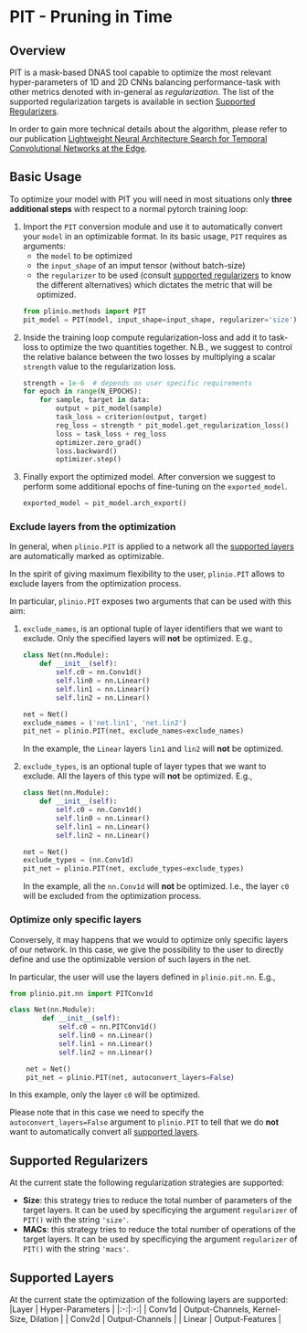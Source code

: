 # PIT - Pruning in Time

## Overview
PIT is a mask-based DNAS tool capable to optimize the most relevant hyper-parameters of 1D and 2D CNNs balancing performance-task with other metrics denoted with in-general as *regularization*.
The list of the supported regularization targets is available in section [Supported Regularizers](#supported-regularizers).

In order to gain more technical details about the algorithm, please refer to our publication [Lightweight Neural Architecture Search for Temporal Convolutional Networks at the Edge](https://ieeexplore.ieee.org/abstract/document/9782512).

## Basic Usage
To optimize your model with PIT you will need in most situations only **three additional steps** with respect to a normal pytorch training loop:
1. Import the `PIT` conversion module and use it to automatically convert your `model` in an optimizable format. In its basic usage, `PIT` requires as arguments:
    - the `model` to be optimized
    - the `input_shape` of an imput tensor (without batch-size)
    - the `regularizer` to be used (consult [supported regularizers](#supported-regularizers) to know the different alternatives) which dictates the metric that will be optimized.
    ```python
    from plinio.methods import PIT
    pit_model = PIT(model, input_shape=input_shape, regularizer='size')
    ```
2. Inside the training loop compute regularization-loss and add it to task-loss to optimize the two quantities together. N.B., we suggest to control the relative balance between the two losses by multiplying a scalar `strength` value to the regularization loss.
    ```python
    strength = 1e-6  # depends on user specific requirements
    for epoch in range(N_EPOCHS):
        for sample, target in data:
            output = pit_model(sample)
            task_loss = criterion(output, target)
            reg_loss = strength * pit_model.get_regularization_loss()
            loss = task_loss + reg_loss
            optimizer.zero_grad()
            loss.backward()
            optimizer.step()
    ```
3. Finally export the optimized model. After conversion we suggest to perform some additional epochs of fine-tuning on the `exported_model`.
    ```python
    exported_model = pit_model.arch_export()
    ```

### Exclude layers from the optimization
In general, when `plinio.PIT` is applied to a network all the [supported layers](#supported-layers) are automatically marked as optimizable.

In the spirit of giving maximum flexibility to the user, `plinio.PIT` allows to exclude layers from the optimization process.

In particular, `plinio.PIT` exposes two arguments that can be used with this aim:
1. `exclude_names`, is an optional tuple of layer identifiers that we want to exclude. Only the specified layers will **not** be optimized. E.g.,
    ```python
    class Net(nn.Module):
        def __init__(self):
            self.c0 = nn.Conv1d()
            self.lin0 = nn.Linear()
            self.lin1 = nn.Linear()
            self.lin2 = nn.Linear()

    net = Net()
    exclude_names = ('net.lin1', 'net.lin2')
    pit_net = plinio.PIT(net, exclude_names=exclude_names)
    ```
    In the example, the `Linear` layers `lin1` and `lin2` will **not** be optimized.

2. `exclude_types`, is an optional tuple of layer types that we want to exclude. All the layers of this type will **not** be optimized. E.g.,
    ```python
    class Net(nn.Module):
        def __init__(self):
            self.c0 = nn.Conv1d()
            self.lin0 = nn.Linear()
            self.lin1 = nn.Linear()
            self.lin2 = nn.Linear()

    net = Net()
    exclude_types = (nn.Conv1d)
    pit_net = plinio.PIT(net, exclude_types=exclude_types)
    ```
    In the example, all the `nn.Conv1d` will **not** be optimized. I.e., the layer `c0` will be excluded from the optimization process.


### Optimize only specific layers
Conversely, it may happens that we would to optimize only specific layers of our network.
In this case, we give the possibility to the user to directly define and use the optimizable version of such layers in the net.

In particular, the user will use the layers defined in `plinio.pit.nn`. E.g.,

```python
from plinio.pit.nn import PITConv1d

class Net(nn.Module):
        def __init__(self):
            self.c0 = nn.PITConv1d()
            self.lin0 = nn.Linear()
            self.lin1 = nn.Linear()
            self.lin2 = nn.Linear()

    net = Net()
    pit_net = plinio.PIT(net, autoconvert_layers=False)
```
In this example, only the layer `c0` will be optimized.

Please note that in this case we need to specify the `autoconvert_layers=False` argument to `plinio.PIT` to tell that we do **not** want to automatically convert all [supported layers](#supported-layers).

## Supported Regularizers
At the current state the following regularization strategies are supported:
- **Size**: this strategy tries to reduce the total number of parameters of the target layers. It can be used by specificying the argument `regularizer` of `PIT()` with the string `'size'`.
- **MACs**: this strategy tries to reduce the total number of operations of the target layers. It can be used by specificying the argument `regularizer` of `PIT()` with the string `'macs'`.

## Supported Layers
At the current state the optimization of the following layers are supported:
|Layer   | Hyper-Parameters  |
|:-:|:-:|
| Conv1d  | Output-Channels, Kernel-Size, Dilation |
| Conv2d  | Output-Channels  |
| Linear  | Output-Features  |